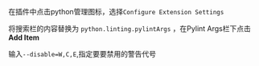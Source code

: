 在插件中点击python管理图标，选择`Configure Extension Settings`

将搜索栏的内容替换为 `python.linting.pylintArgs` ，在Pylint Args栏下点击**Add Item**

输入`--disable=W,C,E`,指定要要禁用的警告代号

